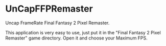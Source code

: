 # UnCapFFPRemaster
Uncap FrameRate Final Fantasy 2 Pixel Remaster.

This application is very easy to use, just put it in the "Final Fantasy 2 Pixel Remaster" game directory.
Open it and choose your Maximum FPS.
